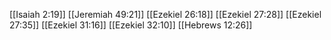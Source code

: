 [[Isaiah 2:19]]
[[Jeremiah 49:21]]
[[Ezekiel 26:18]]
[[Ezekiel 27:28]]
[[Ezekiel 27:35]]
[[Ezekiel 31:16]]
[[Ezekiel 32:10]]
[[Hebrews 12:26]]
